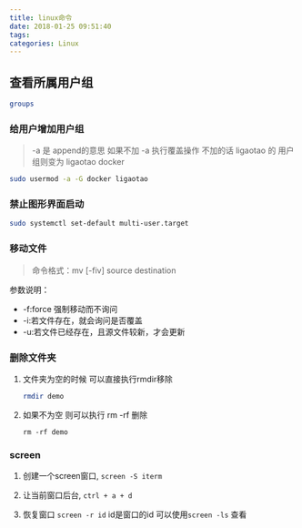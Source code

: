 ```yaml
---
title: linux命令
date: 2018-01-25 09:51:40
tags:
categories: Linux
---
```


## 查看所属用户组

``` bash
groups
```

### 给用户增加用户组

> -a 是 append的意思 如果不加 -a 执行覆盖操作 不加的话 ligaotao 的 用户组则变为 ligaotao docker

``` bash
sudo usermod -a -G docker ligaotao
```

### 禁止图形界面启动

```bash
sudo systemctl set-default multi-user.target
```

### 移动文件

> 命令格式：mv [-fiv] source destination

参数说明：

- -f:force 强制移动而不询问
- -i:若文件存在，就会询问是否覆盖
- -u:若文件已经存在，且源文件较新，才会更新

### 删除文件夹

1. 文件夹为空的时候 可以直接执行rmdir移除

    ```bash
    rmdir demo
    ```
2. 如果不为空 则可以执行 rm -rf 删除

    ```linux
    rm -rf demo
    ```

### screen

1. 创建一个screen窗口, `screen -S iterm`

2. 让当前窗口后台,  `ctrl + a + d`

3. 恢复窗口 `screen -r id` id是窗口的id 可以使用`screen -ls` 查看